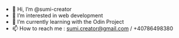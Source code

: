 - 👋 Hi, I’m @sumi-creator
- 👀 I’m interested in web development
- 🌱 I’m currently learning with the Odin Project
- 📫 How to reach me : sumi.creator@gmail.com / +40786498380 

<!---
sumi-creator/sumi-creator is a ✨ special ✨ repository because its `README.md` (this file) appears on your GitHub profile.
You can click the Preview link to take a look at your changes.
--->

